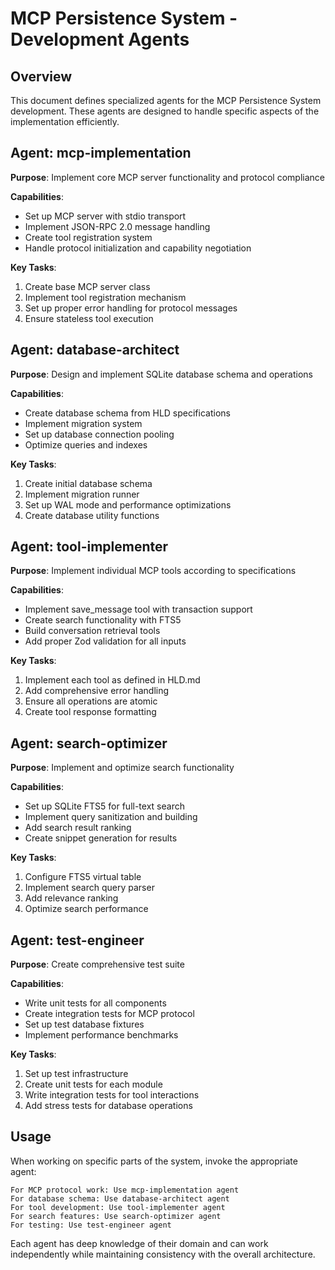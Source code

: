 # MCP Persistence System - Development Agents

## Overview

This document defines specialized agents for the MCP Persistence System development. These agents are designed to handle specific aspects of the implementation efficiently.

## Agent: mcp-implementation

**Purpose**: Implement core MCP server functionality and protocol compliance

**Capabilities**:
- Set up MCP server with stdio transport
- Implement JSON-RPC 2.0 message handling
- Create tool registration system
- Handle protocol initialization and capability negotiation

**Key Tasks**:
1. Create base MCP server class
2. Implement tool registration mechanism
3. Set up proper error handling for protocol messages
4. Ensure stateless tool execution

## Agent: database-architect

**Purpose**: Design and implement SQLite database schema and operations

**Capabilities**:
- Create database schema from HLD specifications
- Implement migration system
- Set up database connection pooling
- Optimize queries and indexes

**Key Tasks**:
1. Create initial database schema
2. Implement migration runner
3. Set up WAL mode and performance optimizations
4. Create database utility functions

## Agent: tool-implementer

**Purpose**: Implement individual MCP tools according to specifications

**Capabilities**:
- Implement save_message tool with transaction support
- Create search functionality with FTS5
- Build conversation retrieval tools
- Add proper Zod validation for all inputs

**Key Tasks**:
1. Implement each tool as defined in HLD.md
2. Add comprehensive error handling
3. Ensure all operations are atomic
4. Create tool response formatting

## Agent: search-optimizer

**Purpose**: Implement and optimize search functionality

**Capabilities**:
- Set up SQLite FTS5 for full-text search
- Implement query sanitization and building
- Add search result ranking
- Create snippet generation for results

**Key Tasks**:
1. Configure FTS5 virtual table
2. Implement search query parser
3. Add relevance ranking
4. Optimize search performance

## Agent: test-engineer

**Purpose**: Create comprehensive test suite

**Capabilities**:
- Write unit tests for all components
- Create integration tests for MCP protocol
- Set up test database fixtures
- Implement performance benchmarks

**Key Tasks**:
1. Set up test infrastructure
2. Create unit tests for each module
3. Write integration tests for tool interactions
4. Add stress tests for database operations

## Usage

When working on specific parts of the system, invoke the appropriate agent:

```
For MCP protocol work: Use mcp-implementation agent
For database schema: Use database-architect agent  
For tool development: Use tool-implementer agent
For search features: Use search-optimizer agent
For testing: Use test-engineer agent
```

Each agent has deep knowledge of their domain and can work independently while maintaining consistency with the overall architecture.